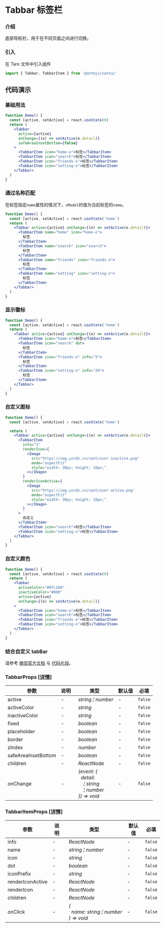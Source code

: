 # Tabbar 标签栏

### 介绍

底部导航栏，用于在不同页面之间进行切换。

### 引入

在 Taro 文件中引入组件

```js
import { Tabbar, TabbarItem } from '@antmjs/vantui'
```

## 代码演示

### 基础用法

```jsx
function Demo() {
  const [active, setActive] = react.useState(0)
  return (
    <Tabbar
      active={active}
      onChange={(e) => setActive(e.detail)}
      safeAreaInsetBottom={false}
    >
      <TabbarItem icon="home-o">标签</TabbarItem>
      <TabbarItem icon="search">标签</TabbarItem>
      <TabbarItem icon="friends-o">标签</TabbarItem>
      <TabbarItem icon="setting-o">标签</TabbarItem>
    </Tabbar>
  )
}
```

### 通过名称匹配

在标签指定`name`属性的情况下，`vModel`的值为当前标签的`name`。

```jsx
function Demo() {
  const [active, setActive] = react.useState('home')
  return (
    <Tabbar active={active} onChange={(e) => setActive(e.detail)}>
      <TabbarItem name="home" icon="home-o">
        标签
      </TabbarItem>
      <TabbarItem name="search" icon="search">
        标签
      </TabbarItem>
      <TabbarItem name="friends" icon="friends-o">
        标签
      </TabbarItem>
      <TabbarItem name="setting" icon="setting-o">
        标签
      </TabbarItem>
    </Tabbar>
  )
}
```

### 显示徽标

```jsx
function Demo() {
  const [active, setActive] = react.useState('home')
  return (
    <Tabbar active={active} onChange={(e) => setActive(e.detail)}>
      <TabbarItem icon="home-o">标签</TabbarItem>
      <TabbarItem icon="search" dot>
        标签
      </TabbarItem>
      <TabbarItem icon="friends-o" info="5">
        标签
      </TabbarItem>
      <TabbarItem icon="setting-o" info="20">
        标签
      </TabbarItem>
    </Tabbar>
  )
}
```

### 自定义图标

```jsx
function Demo() {
  const [active, setActive] = react.useState('home')

  return (
    <Tabbar active={active} onChange={(e) => setActive(e.detail)}>
      <TabbarItem
        info="3"
        renderIcon={
          <Image
            src="https://img.yzcdn.cn/vant/user-inactive.png"
            mode="aspectFit"
            style="width: 30px; height: 18px;"
          ></Image>
        }
        renderIconActive={
          <Image
            src="https://img.yzcdn.cn/vant/user-active.png"
            mode="aspectFit"
            style="width: 30px; height: 18px;"
          ></Image>
        }
      >
        自定义
      </TabbarItem>
      <TabbarItem icon="search">标签</TabbarItem>
      <TabbarItem icon="setting-o">标签</TabbarItem>
    </Tabbar>
  )
}
```

### 自定义颜色

```jsx
function Demo() {
  const [active, setActive] = react.useState(0)
  return (
    <Tabbar
      activeColor="#07c160"
      inactiveColor="#000"
      active={active}
      onChange={(e) => setActive(e.detail)}
    >
      <TabbarItem icon="home-o">标签</TabbarItem>
      <TabbarItem icon="search">标签</TabbarItem>
      <TabbarItem icon="friends-o">标签</TabbarItem>
      <TabbarItem icon="setting-o">标签</TabbarItem>
    </Tabbar>
  )
}
```

### 结合自定义 tabBar

请参考 [微信官方文档](https://developers.weixin.qq.com/miniprogram/dev/framework/ability/customTabbar.html) 与 [代码片段](https://developers.weixin.qq.com/s/vaXgTsmQ7hnm)。

### TabbarProps [[详情]](https://github.com/AntmJS/vantui/tree/main/packages/vantui/types/tabbar.d.ts)

| 参数                | 说明 | 类型                                                                                                                                                                                                                                 | 默认值 | 必填    |
| ------------------- | ---- | ------------------------------------------------------------------------------------------------------------------------------------------------------------------------------------------------------------------------------------ | ------ | ------- |
| active              | -    | _&nbsp;&nbsp;string&nbsp;&brvbar;&nbsp;number<br/>_                                                                                                                                                                                  | -      | `false` |
| activeColor         | -    | _&nbsp;&nbsp;string<br/>_                                                                                                                                                                                                            | -      | `false` |
| inactiveColor       | -    | _&nbsp;&nbsp;string<br/>_                                                                                                                                                                                                            | -      | `false` |
| fixed               | -    | _&nbsp;&nbsp;boolean<br/>_                                                                                                                                                                                                           | -      | `false` |
| placeholder         | -    | _&nbsp;&nbsp;boolean<br/>_                                                                                                                                                                                                           | -      | `false` |
| border              | -    | _&nbsp;&nbsp;boolean<br/>_                                                                                                                                                                                                           | -      | `false` |
| zIndex              | -    | _&nbsp;&nbsp;number<br/>_                                                                                                                                                                                                            | -      | `false` |
| safeAreaInsetBottom | -    | _&nbsp;&nbsp;boolean<br/>_                                                                                                                                                                                                           | -      | `false` |
| children            | -    | _&nbsp;&nbsp;ReactNode<br/>_                                                                                                                                                                                                         | -      | `false` |
| onChange            | -    | _&nbsp;&nbsp;(event:&nbsp;{<br/>&nbsp;&nbsp;&nbsp;&nbsp;detail:<br/>&nbsp;&nbsp;&nbsp;&nbsp;&nbsp;&nbsp;&brvbar;&nbsp;string<br/>&nbsp;&nbsp;&nbsp;&nbsp;&nbsp;&nbsp;&brvbar;&nbsp;number<br/>&nbsp;&nbsp;})&nbsp;=>&nbsp;void<br/>_ | -      | `false` |

### TabbarItemProps [[详情]](https://github.com/AntmJS/vantui/tree/main/packages/vantui/types/tabbar.d.ts)

| 参数             | 说明 | 类型                                                                                                                             | 默认值 | 必填    |
| ---------------- | ---- | -------------------------------------------------------------------------------------------------------------------------------- | ------ | ------- |
| info             | -    | _&nbsp;&nbsp;ReactNode<br/>_                                                                                                     | -      | `false` |
| name             | -    | _&nbsp;&nbsp;string&nbsp;&brvbar;&nbsp;number<br/>_                                                                              | -      | `false` |
| icon             | -    | _&nbsp;&nbsp;string<br/>_                                                                                                        | -      | `false` |
| dot              | -    | _&nbsp;&nbsp;boolean<br/>_                                                                                                       | -      | `false` |
| iconPrefix       | -    | _&nbsp;&nbsp;string<br/>_                                                                                                        | -      | `false` |
| renderIconActive | -    | _&nbsp;&nbsp;ReactNode<br/>_                                                                                                     | -      | `false` |
| renderIcon       | -    | _&nbsp;&nbsp;ReactNode<br/>_                                                                                                     | -      | `false` |
| children         | -    | _&nbsp;&nbsp;ReactNode<br/>_                                                                                                     | -      | `false` |
| onClick          | -    | _&nbsp;&nbsp;(<br/>&nbsp;&nbsp;&nbsp;&nbsp;name:&nbsp;string&nbsp;&brvbar;&nbsp;number<br/>&nbsp;&nbsp;)&nbsp;=>&nbsp;void<br/>_ | -      | `false` |
